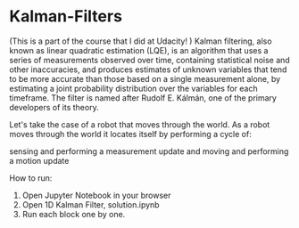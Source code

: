 # Kalman-Filters
(This is a part of the course that I did at Udacity! )
 Kalman filtering, also known as linear quadratic estimation (LQE), is an algorithm that uses a series of measurements observed over time, containing statistical noise and other inaccuracies, and produces estimates of unknown variables that tend to be more accurate than those based on a single measurement alone, by estimating a joint probability distribution over the variables for each timeframe. The filter is named after Rudolf E. Kálmán, one of the primary developers of its theory.
 
Let's take the case of a robot that moves through the world. As a robot moves through the world it locates itself by performing a cycle of:

sensing and performing a measurement update and
moving and performing a motion update

How to run:

1. Open Jupyter Notebook in your browser
2. Open  1D Kalman Filter, solution.ipynb 
3. Run each block one by one.
